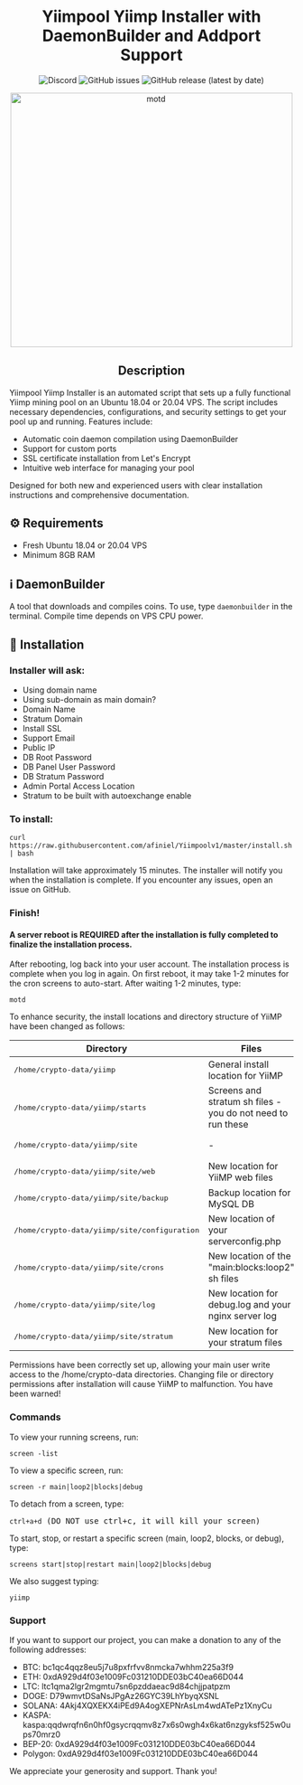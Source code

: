 <h1 align="center">Yiimpool Yiimp Installer with DaemonBuilder and Addport Support</h1>

<p align="center">
  <img alt="Discord" src="https://img.shields.io/discord/904564600354254898?label=Discord">
  <img alt="GitHub issues" src="https://img.shields.io/github/issues/afiniel/yiimp_install_script">
  <img alt="GitHub release (latest by date)" src="https://img.shields.io/github/v/release/afiniel/yiimp_install_script">
</p>

<p align="center">
  <img src="./.assets/motd.png" alt="motd" width="500" height="450">
</p>

<h2 align="center">Description</h2>
<p>Yiimpool Yiimp Installer is an automated script that sets up a fully functional Yiimp mining pool on an Ubuntu 18.04 or 20.04 VPS. The script includes necessary dependencies, configurations, and security settings to get your pool up and running. Features include:</p>
<ul>
  <li>Automatic coin daemon compilation using DaemonBuilder</li>
  <li>Support for custom ports</li>
  <li>SSL certificate installation from Let's Encrypt</li>
  <li>Intuitive web interface for managing your pool</li>
</ul>
<p>Designed for both new and experienced users with clear installation instructions and comprehensive documentation.</p>

<h2>⚙️ Requirements</h2>
<ul>
  <li>Fresh Ubuntu 18.04 or 20.04 VPS</li>
  <li>Minimum 8GB RAM</li>
</ul>

<h2>ℹ️ DaemonBuilder</h2>
<p>A tool that downloads and compiles coins. To use, type <code>daemonbuilder</code> in the terminal. Compile time depends on VPS CPU power.</p>

<h2>💾 Installation</h2>
<h3>Installer will ask:</h3>
<ul>
  <li>Using domain name</li>
  <li>Using sub-domain as main domain?</li>
  <li>Domain Name</li>
  <li>Stratum Domain</li>
  <li>Install SSL</li>
  <li>Support Email</li>
  <li>Public IP</li>
  <li>DB Root Password</li>
  <li>DB Panel User Password</li>
  <li>DB Stratum Password</li>
  <li>Admin Portal Access Location</li>
  <li>Stratum to be built with autoexchange enable</li>
</ul>

<h3>To install:</h3>
<pre><code>curl https://raw.githubusercontent.com/afiniel/Yiimpoolv1/master/install.sh | bash</code></pre>
<p>Installation will take approximately 15 minutes. The installer will notify you when the installation is complete. If you encounter any issues, open an issue on GitHub.</p>

<h3>Finish!</h3>
<h4>A server reboot is REQUIRED after the installation is fully completed to finalize the installation process.</h4>
<p>After rebooting, log back into your user account. The installation process is complete when you log in again. On first reboot, it may take 1-2 minutes for the cron screens to auto-start. After waiting 1-2 minutes, type:</p>
<pre><code>motd</code></pre>

<p>To enhance security, the install locations and directory structure of YiiMP have been changed as follows:</p>
<table>
  <thead>
    <tr>
      <th>Directory</th>
      <th>Files</th>
    </tr>
  </thead>
  <tbody>
    <tr>
      <td><pre>/home/crypto-data/yiimp</pre></td>
      <td>General install location for YiiMP</td>
    </tr>
    <tr>
      <td><pre>/home/crypto-data/yiimp/starts</pre></td>
      <td>Screens and stratum sh files - you do not need to run these</td>
    </tr>
    <tr>
      <td><pre>/home/crypto-data/yiimp/site</pre></td>
      <td>-</td>
    </tr>
    <tr>
      <td><pre>/home/crypto-data/yiimp/site/web</pre></td>
      <td>New location for YiiMP web files</td>
    </tr>
    <tr>
      <td><pre>/home/crypto-data/yiimp/site/backup</pre></td>
      <td>Backup location for MySQL DB</td>
    </tr>
    <tr>
      <td><pre>/home/crypto-data/yiimp/site/configuration</pre></td>
      <td>New location of your serverconfig.php</td>
    </tr>
    <tr>
      <td><pre>/home/crypto-data/yiimp/site/crons</pre></td>
      <td>New location of the "main:blocks:loop2" sh files</td>
    </tr>
    <tr>
      <td><pre>/home/crypto-data/yiimp/site/log</pre></td>
      <td>New location for debug.log and your nginx server log</td>
    </tr>
    <tr>
      <td><pre>/home/crypto-data/yiimp/site/stratum</pre></td>
      <td>New location for your stratum files</td>
    </tr>
  </tbody>
</table>
<p>Permissions have been correctly set up, allowing your main user write access to the /home/crypto-data directories. Changing file or directory permissions after installation will cause YiiMP to malfunction. You have been warned!</p>

<h3>Commands</h3>
<p>To view your running screens, run:</p>
<pre><code>screen -list</code></pre>
<p>To view a specific screen, run:</p>
<pre><code>screen -r main|loop2|blocks|debug</code></pre>
<p>To detach from a screen, type:</p>
<pre><code>ctrl+a+d</code> (DO NOT use ctrl+c, it will kill your screen)</pre>
<p>To start, stop, or restart a specific screen (main, loop2, blocks, or debug), type:</p>
<pre><code>screens start|stop|restart main|loop2|blocks|debug</code></pre>
<p>We also suggest typing:</p>
<pre><code>yiimp</code></pre>

<h3>Support</h3>
<p>If you want to support our project, you can make a donation to any of the following addresses:</p>
<ul>
  <li>BTC: bc1qc4qqz8eu5j7u8pxfrfvv8nmcka7whhm225a3f9</li>
  <li>ETH: 0xdA929d4f03e1009Fc031210DDE03bC40ea66D044</li>
  <li>LTC: ltc1qma2lgr2mgmtu7sn6pzddaeac9d84chjjpatpzm</li>
  <li>DOGE: D79wmvtDSaNsJPgAz26GYC39LhYbyqXSNL</li>
  <li>SOLANA: 4Akj4XQXEKX4iPEd9A4ogXEPNrAsLm4wdATePz1XnyCu</li>
  <li>KASPA: kaspa:qqdwrqfn6n0hf0gsycrqqmv8z7x6s0wgh4x6kat6nzgyksf525w0ups70mrz0</li>
  <li>BEP-20: 0xdA929d4f03e1009Fc031210DDE03bC40ea66D044</li>
  <li>Polygon: 0xdA929d4f03e1009Fc031210DDE03bC40ea66D044</li>
</ul>
<p>We appreciate your generosity and support. Thank you!</p>
